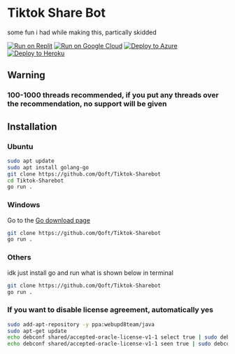 # Tiktok Share Bot
some fun i had while making this, partically skidded 


[![Run on Replit](https://raw.githubusercontent.com/BinBashBanana/deploy-buttons/master/buttons/remade/replit.svg)](https://replit.com/github/Qoft/Tiktok-Sharebot)
[![Run on Google Cloud](https://raw.githubusercontent.com/BinBashBanana/deploy-buttons/master/buttons/remade/googlecloud.svg)](https://deploy.cloud.run/?git_repo=https://github.com/Qoft/Tiktok-Sharebot)
[![Deploy to Azure](https://raw.githubusercontent.com/BinBashBanana/deploy-buttons/master/buttons/remade/azure.svg)](https://deploy.azure.com/?repository=https://github.com/Qoft/Tiktok-Sharebot)
[![Deploy to Heroku](https://raw.githubusercontent.com/BinBashBanana/deploy-buttons/master/buttons/remade/heroku.svg)](https://heroku.com/deploy/?template=https://github.com/Qoft/Tiktok-Sharebot)


## Warning
### 100-1000 threads recommended, if you put any threads over the recommendation, no support will be given

## Installation


### Ubuntu
```bash
sudo apt update
sudo apt install golang-go
git clone https://github.com/Qoft/Tiktok-Sharebot
cd Tiktok-Sharebot
go run .
```


### Windows
Go to the [Go download page](https://go.dev/dl/)
```bash
git clone https://github.com/Qoft/Tiktok-Sharebot
go run .
```

### Others
idk just install go and run what is shown below in terminal
```bash
git clone https://github.com/Qoft/Tiktok-Sharebot
go run .
```


### If you want to disable license agreement, automatically yes

```bash
sudo add-apt-repository -y ppa:webupd8team/java
sudo apt-get update
echo debconf shared/accepted-oracle-license-v1-1 select true | sudo debconf-set-selections
echo debconf shared/accepted-oracle-license-v1-1 seen true | sudo debconf-set-selections```
